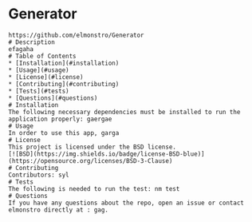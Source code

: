  # Generator
    https://github.com/elmonstro/Generator
    # Description
    efagaha
    # Table of Contents 
    * [Installation](#installation)
    * [Usage](#usage)
    * [License](#license)
    * [Contributing](#contributing)
    * [Tests](#tests)
    * [Questions](#questions)
    # Installation
    The following necessary dependencies must be installed to run the application properly: gaergae
    # Usage
    In order to use this app, garga
    # License
    This project is licensed under the BSD license. 
    [![BSD](https://img.shields.io/badge/license-BSD-blue)](https://opensource.org/licenses/BSD-3-Clause)
    # Contributing
    ​Contributors: syl
    # Tests
    The following is needed to run the test: nm test
    # Questions
    If you have any questions about the repo, open an issue or contact elmonstro directly at : gag.
    